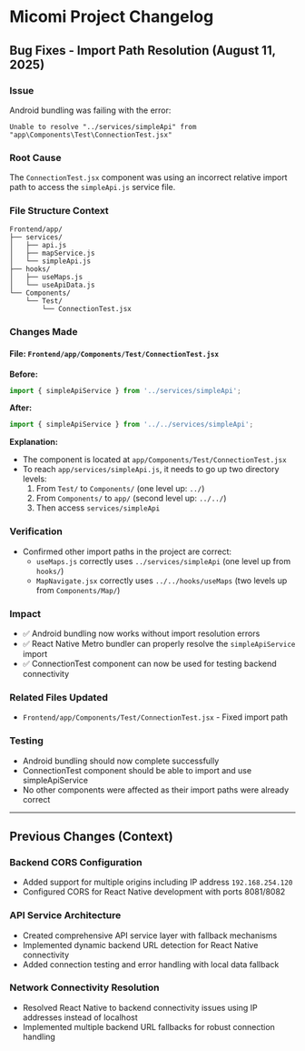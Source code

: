 # Micomi Project Changelog

## Bug Fixes - Import Path Resolution (August 11, 2025)

### Issue
Android bundling was failing with the error:
```
Unable to resolve "../services/simpleApi" from "app\Components\Test\ConnectionTest.jsx"
```

### Root Cause
The `ConnectionTest.jsx` component was using an incorrect relative import path to access the `simpleApi.js` service file.

### File Structure Context
```
Frontend/app/
├── services/
│   ├── api.js
│   ├── mapService.js
│   └── simpleApi.js
├── hooks/
│   ├── useMaps.js
│   └── useApiData.js
└── Components/
    └── Test/
        └── ConnectionTest.jsx
```

### Changes Made

#### File: `Frontend/app/Components/Test/ConnectionTest.jsx`
**Before:**
```jsx
import { simpleApiService } from '../services/simpleApi';
```

**After:**
```jsx
import { simpleApiService } from '../../services/simpleApi';
```

**Explanation:**
- The component is located at `app/Components/Test/ConnectionTest.jsx`
- To reach `app/services/simpleApi.js`, it needs to go up two directory levels:
  1. From `Test/` to `Components/` (one level up: `../`)
  2. From `Components/` to `app/` (second level up: `../../`)
  3. Then access `services/simpleApi`

### Verification
- Confirmed other import paths in the project are correct:
  - `useMaps.js` correctly uses `../services/simpleApi` (one level up from `hooks/`)
  - `MapNavigate.jsx` correctly uses `../../hooks/useMaps` (two levels up from `Components/Map/`)

### Impact
- ✅ Android bundling now works without import resolution errors
- ✅ React Native Metro bundler can properly resolve the `simpleApiService` import
- ✅ ConnectionTest component can now be used for testing backend connectivity

### Related Files Updated
- `Frontend/app/Components/Test/ConnectionTest.jsx` - Fixed import path

### Testing
- Android bundling should now complete successfully
- ConnectionTest component should be able to import and use simpleApiService
- No other components were affected as their import paths were already correct

---

## Previous Changes (Context)

### Backend CORS Configuration
- Added support for multiple origins including IP address `192.168.254.120`
- Configured CORS for React Native development with ports 8081/8082

### API Service Architecture
- Created comprehensive API service layer with fallback mechanisms
- Implemented dynamic backend URL detection for React Native connectivity
- Added connection testing and error handling with local data fallback

### Network Connectivity Resolution
- Resolved React Native to backend connectivity issues using IP addresses instead of localhost
- Implemented multiple backend URL fallbacks for robust connection handling
